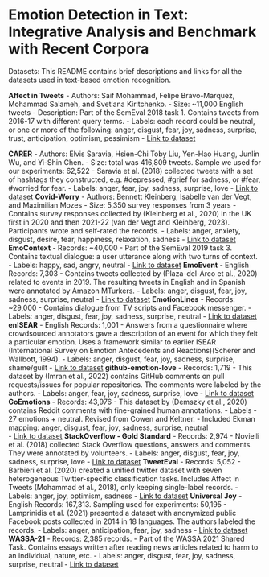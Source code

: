 # Emotion Detection in Text: Integrative Analysis and Benchmark with Recent Corpora

Datasets: This README contains brief descriptions and links for all the datasets used in text-based emotion recognition.

**Affect in Tweets**
    - Authors: Saif Mohammad, Felipe Bravo-Marquez, Mohammad Salameh, and Svetlana Kiritchenko.
    - Size: ~11,000 English tweets
    - Description: Part of the SemEval 2018 task 1. Contains tweets from 2016-17 with different query terms.
    - Labels: each record could be neutral, or one or more of the following: anger, disgust, fear, joy, sadness, surprise, trust, anticipation, optimism, pessimism
    - [Link to dataset](https://competitions.codalab.org/competitions/17751)

**CARER**
    - Authors: Elvis Saravia, Hsien-Chi Toby Liu, Yen-Hao Huang, Junlin Wu, and Yi-Shin Chen.
    - Size: total was 416,809 tweets. Sample we used for our experiments: 62,522
    - Saravia et al. (2018) collected tweets with a set of hashtags they constructed, e.g. #depressed, #grief for sadness, or #fear, #worried for fear.
    - Labels: anger, fear, joy, sadness, surprise, love
    - [Link to dataset](https://huggingface.co/datasets/dair-ai/emotion)
**Covid-Worry**
    - Authors: Bennett Kleinberg, Isabelle van der Vegt, and Maximilian Mozes
    - Size: 5,350 survey responses from 3 years
    - Contains survey responses collected by (Kleinberg et al., 2020) in the UK first in 2020 and then 2021-22 (van der Vegt and Kleinberg, 2023). Participants wrote and self-rated the records.
    - Labels: anger, anxiety, disgust, desire, fear, happiness, relaxation,  sadness
    - [Link to dataset](https://osf.io/awy7r/)
**EmoContext**
    - Records: ~40,000
    - Part of the SemEval 2019 task 3. Contains textual dialogue: a user utterance along with two turns of context.
    - Labels: happy, sad, angry, neutral
    - [Link to dataset](https://competitions.codalab.org/competitions/19790)
**EmoEvent**
    - English Records: 7,303
    - Contains tweets collected by (Plaza-del-Arco et al., 2020) related to events in 2019. The resulting tweets in English and in Spanish were annotated by Amazon MTurkers.
    - Labels: anger, disgust, fear, joy, sadness, surprise, neutral
    - [Link to dataset](https://github.com/fmplaza/EmoEvent)
**EmotionLines**
    - Records: ~29,000
    - Contains dialogue from TV scripts and Facebook messenger.
    - Labels: anger, disgust, fear, joy, sadness, surprise, neutral
    - [Link to dataset](https://doraemon.iis.sinica.edu.tw/emotionlines/index.html)
**enISEAR**
    - English Records: 1,001
    - Answers from a questionnaire where crowdsourced annotators gave a description of an event for which they felt a particular emotion. Uses a framework similar to earlier ISEAR (International Survey on Emotion Antecedents and Reactions)(Scherer and Wallbott, 1994).
    - Labels: anger, disgust, fear, joy, sadness, surprise, shame/guilt
    - [Link to dataset](https://www.ims.uni-stuttgart.de/forschung/ressourcen/korpora/deisear/)
**github-emotion-love**
    - Records: 1,719
    - This dataset by (Imran et al., 2022) contains GitHub comments on pull requests/issues for popular repositories. The comments were labeled by the authors.
    - Labels: anger, fear, joy, sadness, surprise, love
    - [Link to dataset](https://huggingface.co/datasets/imranraad/github-emotion-love)
**GoEmotions**
    - Records: 43,976
    - This dataset by (Demszky et al., 2020) contains Reddit comments with fine-grained human annotations.
    - Labels
      - 27 emotions + neutral. Revised from Cowen and Keltner.
      - Included Ekman mapping: anger, disgust, fear, joy, sadness, surprise, neutral  
    - [Link to dataset](https://github.com/google-research/google-research/tree/master/goemotions)
**StackOverflow - Gold Standard**
    - Records: 2,974
    - Novielli et al. (2018) collected Stack Overflow questions, answers and comments. They were annotated by volunteers.
    - Labels: anger, disgust, fear, joy, sadness, surprise, love
    - [Link to dataset](https://github.com/collab-uniba/EmotionDatasetMSR18/blob/master/Emotions_GoldSandard_andAnnotation.xlsx)
**TweetEval**
    - Records: 5,052
    - Barbieri et al. (2020) created a unified twitter dataset with seven heterogeneous Twitter-specific classification tasks. Includes Affect in Tweets (Mohammad et al., 2018), only keeping single-label records.
    - Labels: anger, joy, optimism, sadness
    - [Link to dataset](https://github.com/cardiffnlp/tweeteval/tree/main/datasets/emotion)
**Universal Joy**
    - English Records: 167,313. Sampling used for experiments: 50,195
    - Lamprinidis et al. (2021) presented a dataset with anonymized public Facebook posts collected in 2014 in 18 languages. The authors labeled the records.
    - Labels: anger, anticipation, fear, joy, sadness
    - [Link to dataset](https://github.com/sotlampr/universal-joy)
**WASSA-21**
    - Records: 2,385 records.
    - Part of the WASSA 2021 Shared Task. Contains essays written after reading news articles related to harm to an individual, nature, etc.
    - Labels: anger, disgust, fear, joy, sadness, surprise, neutral
    - [Link to dataset](https://competitions.codalab.org/competitions/28713)
